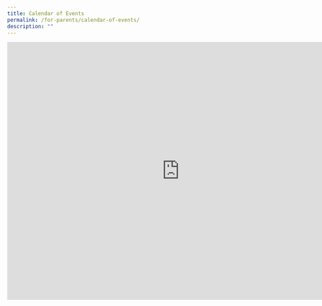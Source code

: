 ```yaml
---
title: Calendar of Events
permalink: /for-parents/calendar-of-events/
description: ""
---
```

<iframe src="https://calendar.google.com/calendar/embed?height=600&wkst=1&bgcolor=%23ffffff&ctz=Asia%2FSingapore&showTz=1&showCalendars=0&showTabs=0&showPrint=0&showTitle=0&src=Y18yYTUxMzExZDY1YzliNzZiMjVjOWI1NTNlMmY5ZWU0MGZlZjljMWQ3YmM5ZjMwODFlMzAyNTVkNzc4YzY3OGE2QGdyb3VwLmNhbGVuZGFyLmdvb2dsZS5jb20&color=%237CB342" style="border-width:0" width="800" height="600" frameborder="0" scrolling="no"></iframe>